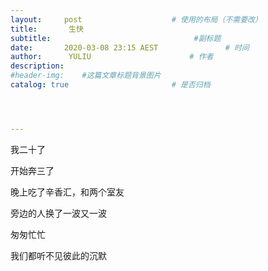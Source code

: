 ```yaml
---
layout:     post   				    # 使用的布局（不需要改）
title:       生快 
subtitle:    							 #副标题
date:       2020-03-08 23:15 AEST 				# 时间
author:      YULIU						# 作者
description: 
#header-img:  	#这篇文章标题背景图片
catalog: true 						# 是否归档




---
```


我二十了

开始奔三了

晚上吃了辛香汇，和两个室友

旁边的人换了一波又一波

匆匆忙忙

我们都听不见彼此的沉默



